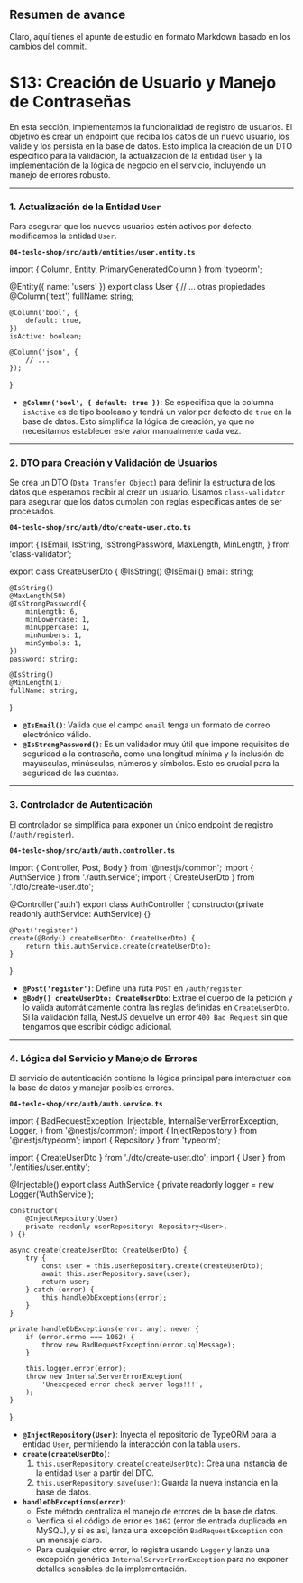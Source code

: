 ## Resumen de avance
Claro, aquí tienes el apunte de estudio en formato Markdown basado en los cambios del commit.

# S13: Creación de Usuario y Manejo de Contraseñas

En esta sección, implementamos la funcionalidad de registro de usuarios. El objetivo es crear un endpoint que reciba los datos de un nuevo usuario, los valide y los persista en la base de datos. Esto implica la creación de un DTO específico para la validación, la actualización de la entidad `User` y la implementación de la lógica de negocio en el servicio, incluyendo un manejo de errores robusto.

---

### 1. Actualización de la Entidad `User`

Para asegurar que los nuevos usuarios estén activos por defecto, modificamos la entidad `User`.

**`04-teslo-shop/src/auth/entities/user.entity.ts`**

import { Column, Entity, PrimaryGeneratedColumn } from 'typeorm';

@Entity({ name: 'users' })
export class User {
	// ... otras propiedades
	@Column('text')
	fullName: string;

	@Column('bool', {
		default: true,
	})
	isActive: boolean;

	@Column('json', {
		// ...
	});
}

-   **`@Column('bool', { default: true })`**: Se especifica que la columna `isActive` es de tipo booleano y tendrá un valor por defecto de `true` en la base de datos. Esto simplifica la lógica de creación, ya que no necesitamos establecer este valor manualmente cada vez.

---

### 2. DTO para Creación y Validación de Usuarios

Se crea un DTO (`Data Transfer Object`) para definir la estructura de los datos que esperamos recibir al crear un usuario. Usamos `class-validator` para asegurar que los datos cumplan con reglas específicas antes de ser procesados.

**`04-teslo-shop/src/auth/dto/create-user.dto.ts`**

import {
	IsEmail,
	IsString,
	IsStrongPassword,
	MaxLength,
	MinLength,
} from 'class-validator';

export class CreateUserDto {
	@IsString()
	@IsEmail()
	email: string;

	@IsString()
	@MaxLength(50)
	@IsStrongPassword({
		minLength: 6,
		minLowercase: 1,
		minUppercase: 1,
		minNumbers: 1,
		minSymbols: 1,
	})
	password: string;

	@IsString()
	@MinLength(1)
	fullName: string;
}

-   **`@IsEmail()`**: Valida que el campo `email` tenga un formato de correo electrónico válido.
-   **`@IsStrongPassword()`**: Es un validador muy útil que impone requisitos de seguridad a la contraseña, como una longitud mínima y la inclusión de mayúsculas, minúsculas, números y símbolos. Esto es crucial para la seguridad de las cuentas.

---

### 3. Controlador de Autenticación

El controlador se simplifica para exponer un único endpoint de registro (`/auth/register`).

**`04-teslo-shop/src/auth/auth.controller.ts`**

import { Controller, Post, Body } from '@nestjs/common';
import { AuthService } from './auth.service';
import { CreateUserDto } from './dto/create-user.dto';

@Controller('auth')
export class AuthController {
	constructor(private readonly authService: AuthService) {}

	@Post('register')
	create(@Body() createUserDto: CreateUserDto) {
		return this.authService.create(createUserDto);
	}
}

-   **`@Post('register')`**: Define una ruta `POST` en `/auth/register`.
-   **`@Body() createUserDto: CreateUserDto`**: Extrae el cuerpo de la petición y lo valida automáticamente contra las reglas definidas en `CreateUserDto`. Si la validación falla, NestJS devuelve un error `400 Bad Request` sin que tengamos que escribir código adicional.

---

### 4. Lógica del Servicio y Manejo de Errores

El servicio de autenticación contiene la lógica principal para interactuar con la base de datos y manejar posibles errores.

**`04-teslo-shop/src/auth/auth.service.ts`**

import {
	BadRequestException,
	Injectable,
	InternalServerErrorException,
	Logger,
} from '@nestjs/common';
import { InjectRepository } from '@nestjs/typeorm';
import { Repository } from 'typeorm';

import { CreateUserDto } from './dto/create-user.dto';
import { User } from './entities/user.entity';

@Injectable()
export class AuthService {
	private readonly logger = new Logger('AuthService');

	constructor(
		@InjectRepository(User)
		private readonly userRepository: Repository<User>,
	) {}

	async create(createUserDto: CreateUserDto) {
		try {
			const user = this.userRepository.create(createUserDto);
			await this.userRepository.save(user);
			return user;
		} catch (error) {
			this.handleDbExceptions(error);
		}
	}

	private handleDbExceptions(error: any): never {
		if (error.errno === 1062) {
			throw new BadRequestException(error.sqlMessage);
		}

		this.logger.error(error);
		throw new InternalServerErrorException(
			'Unexcpeced error check server logs!!!',
		);
	}
}

-   **`@InjectRepository(User)`**: Inyecta el repositorio de TypeORM para la entidad `User`, permitiendo la interacción con la tabla `users`.
-   **`create(createUserDto)`**:
    1.  `this.userRepository.create(createUserDto)`: Crea una instancia de la entidad `User` a partir del DTO.
    2.  `this.userRepository.save(user)`: Guarda la nueva instancia en la base de datos.
-   **`handleDbExceptions(error)`**:
    -   Este método centraliza el manejo de errores de la base de datos.
    -   Verifica si el código de error es `1062` (error de entrada duplicada en MySQL), y si es así, lanza una excepción `BadRequestException` con un mensaje claro.
    -   Para cualquier otro error, lo registra usando `Logger` y lanza una excepción genérica `InternalServerErrorException` para no exponer detalles sensibles de la implementación.
